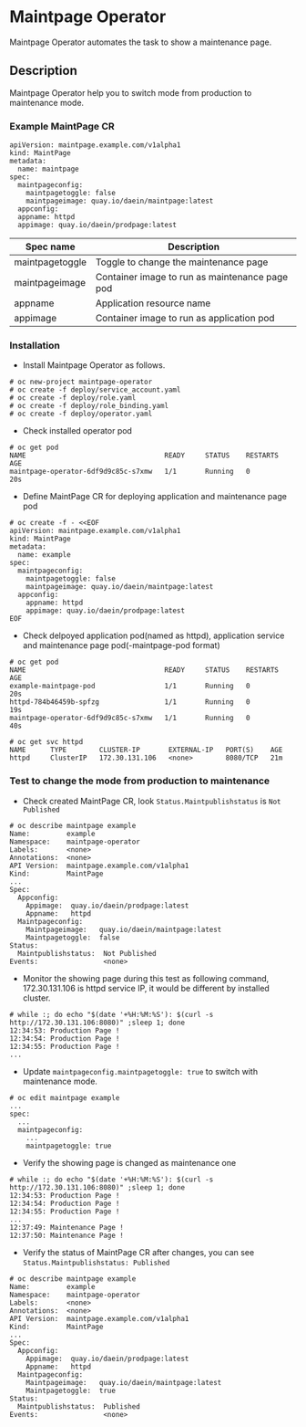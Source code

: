 # Maintpage Operator

Maintpage Operator automates the task to show a maintenance page.

## Description

Maintpage Operator help you to switch mode from production to maintenance mode.

### Example MaintPage CR
~~~
apiVersion: maintpage.example.com/v1alpha1
kind: MaintPage
metadata:
  name: maintpage
spec:
  maintpageconfig:
    maintpagetoggle: false
    maintpageimage: quay.io/daein/maintpage:latest
  appconfig:
  appname: httpd
  appimage: quay.io/daein/prodpage:latest
~~~

Spec name|Description
-|-
maintpagetoggle| Toggle to change the maintenance page
maintpageimage| Container image to run as maintenance page pod
appname| Application resource name
appimage| Container image to run as application pod

### Installation

* Install Maintpage Operator as follows.
~~~
# oc new-project maintpage-operator
# oc create -f deploy/service_account.yaml
# oc create -f deploy/role.yaml
# oc create -f deploy/role_binding.yaml
# oc create -f deploy/operator.yaml
~~~

* Check installed operator pod
~~~
# oc get pod 
NAME                                  READY     STATUS    RESTARTS   AGE
maintpage-operator-6df9d9c85c-s7xmw   1/1       Running   0          20s
~~~

* Define MaintPage CR for deploying application and maintenance page pod
~~~
# oc create -f - <<EOF
apiVersion: maintpage.example.com/v1alpha1
kind: MaintPage
metadata:
  name: example
spec:
  maintpageconfig:
    maintpagetoggle: false
    maintpageimage: quay.io/daein/maintpage:latest
  appconfig:  
    appname: httpd
    appimage: quay.io/daein/prodpage:latest
EOF
~~~

* Check delpoyed application pod(named as httpd), application service and maintenance page pod(<cr name>-maintpage-pod format)
~~~
# oc get pod
NAME                                  READY     STATUS    RESTARTS   AGE
example-maintpage-pod                 1/1       Running   0          20s
httpd-784b46459b-spfzg                1/1       Running   0          19s
maintpage-operator-6df9d9c85c-s7xmw   1/1       Running   0          40s

# oc get svc httpd
NAME      TYPE        CLUSTER-IP       EXTERNAL-IP   PORT(S)    AGE
httpd     ClusterIP   172.30.131.106   <none>        8080/TCP   21m
~~~

### Test to change the mode from production to maintenance
* Check created MaintPage CR, look `Status.Maintpublishstatus` is `Not Published`
~~~
# oc describe maintpage example
Name:         example
Namespace:    maintpage-operator
Labels:       <none>
Annotations:  <none>
API Version:  maintpage.example.com/v1alpha1
Kind:         MaintPage
...
Spec:
  Appconfig:
    Appimage:  quay.io/daein/prodpage:latest
    Appname:   httpd
  Maintpageconfig:
    Maintpageimage:   quay.io/daein/maintpage:latest
    Maintpagetoggle:  false
Status:
  Maintpublishstatus:  Not Published
Events:                <none>
~~~

* Monitor the showing page during this test as following command, 172.30.131.106 is httpd service IP, it would be different by installed cluster.
~~~
# while :; do echo "$(date '+%H:%M:%S'): $(curl -s http://172.30.131.106:8080)" ;sleep 1; done
12:34:53: Production Page !
12:34:54: Production Page !
12:34:55: Production Page !
...
~~~

* Update `maintpageconfig.maintpagetoggle: true` to switch with maintenance mode.
~~~
# oc edit maintpage example
...
spec:
  ...
  maintpageconfig:
    ...
    maintpagetoggle: true
~~~

* Verify the showing page is changed as maintenance one
~~~
# while :; do echo "$(date '+%H:%M:%S'): $(curl -s http://172.30.131.106:8080)" ;sleep 1; done
12:34:53: Production Page !
12:34:54: Production Page !
12:34:55: Production Page !
...
12:37:49: Maintenance Page !
12:37:50: Maintenance Page !
~~~

* Verify the status of MaintPage CR after changes, you can see `Status.Maintpublishstatus: Published`
~~~
# oc describe maintpage example
Name:         example
Namespace:    maintpage-operator
Labels:       <none>
Annotations:  <none>
API Version:  maintpage.example.com/v1alpha1
Kind:         MaintPage
...
Spec:
  Appconfig:
    Appimage:  quay.io/daein/prodpage:latest
    Appname:   httpd
  Maintpageconfig:
    Maintpageimage:   quay.io/daein/maintpage:latest
    Maintpagetoggle:  true
Status:
  Maintpublishstatus:  Published
Events:                <none>
~~~
